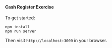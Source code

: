 #### Cash Register Exercise

To get started:

```shell
npm install
npm run server
```

Then visit `http://localhost:3000` in your browser.
